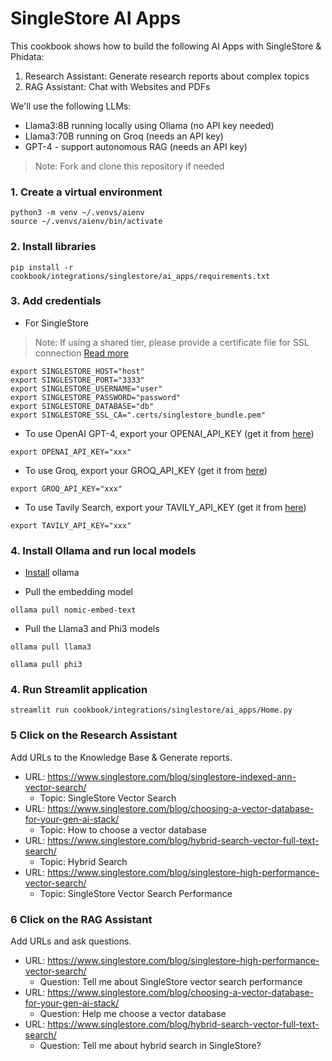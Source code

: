 # SingleStore AI Apps

This cookbook shows how to build the following AI Apps with SingleStore & Phidata:

1. Research Assistant: Generate research reports about complex topics
2. RAG Assistant: Chat with Websites and PDFs

We'll use the following LLMs:

- Llama3:8B running locally using Ollama (no API key needed)
- Llama3:70B running on Groq (needs an API key)
- GPT-4 - support autonomous RAG (needs an API key)

> Note: Fork and clone this repository if needed

### 1. Create a virtual environment

```shell
python3 -m venv ~/.venvs/aienv
source ~/.venvs/aienv/bin/activate
```

### 2. Install libraries

```shell
pip install -r cookbook/integrations/singlestore/ai_apps/requirements.txt
```

### 3. Add credentials

- For SingleStore

> Note: If using a shared tier, please provide a certificate file for SSL connection [Read more](https://docs.singlestore.com/cloud/connect-to-singlestore/connect-with-mysql/connect-with-mysql-client/connect-to-singlestore-helios-using-tls-ssl/)

```shell
export SINGLESTORE_HOST="host"
export SINGLESTORE_PORT="3333"
export SINGLESTORE_USERNAME="user"
export SINGLESTORE_PASSWORD="password"
export SINGLESTORE_DATABASE="db"
export SINGLESTORE_SSL_CA=".certs/singlestore_bundle.pem"
```

- To use OpenAI GPT-4, export your OPENAI_API_KEY (get it from [here](https://platform.openai.com/api-keys))

```shell
export OPENAI_API_KEY="xxx"
```

- To use Groq, export your GROQ_API_KEY (get it from [here](https://console.groq.com/))

```shell
export GROQ_API_KEY="xxx"
```

- To use Tavily Search, export your TAVILY_API_KEY (get it from [here](https://app.tavily.com/))

```shell
export TAVILY_API_KEY="xxx"
```


### 4. Install Ollama and run local models

- [Install](https://github.com/ollama/ollama?tab=readme-ov-file#macos) ollama

- Pull the embedding model

```shell
ollama pull nomic-embed-text
```

- Pull the Llama3 and Phi3 models

```shell
ollama pull llama3

ollama pull phi3
```

### 4. Run Streamlit application

```shell
streamlit run cookbook/integrations/singlestore/ai_apps/Home.py
```

### 5 Click on the Research Assistant

Add URLs to the Knowledge Base & Generate reports.

- URL: https://www.singlestore.com/blog/singlestore-indexed-ann-vector-search/
  - Topic: SingleStore Vector Search
- URL: https://www.singlestore.com/blog/choosing-a-vector-database-for-your-gen-ai-stack/
  - Topic: How to choose a vector database
- URL: https://www.singlestore.com/blog/hybrid-search-vector-full-text-search/
  - Topic: Hybrid Search
- URL: https://www.singlestore.com/blog/singlestore-high-performance-vector-search/
  - Topic: SingleStore Vector Search Performance

### 6 Click on the RAG Assistant

Add URLs and ask questions.

- URL: https://www.singlestore.com/blog/singlestore-high-performance-vector-search/
  - Question: Tell me about SingleStore vector search performance
- URL: https://www.singlestore.com/blog/choosing-a-vector-database-for-your-gen-ai-stack/
  - Question: Help me choose a vector database
- URL: https://www.singlestore.com/blog/hybrid-search-vector-full-text-search/
  - Question: Tell me about hybrid search in SingleStore?
